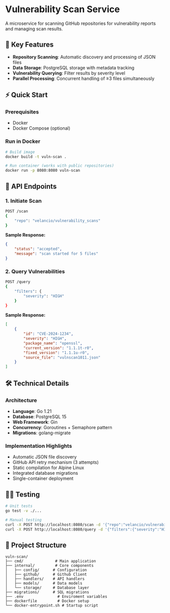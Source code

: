 # Vulnerability Scan Service

A microservice for scanning GitHub repositories for vulnerability reports and managing scan results.

## 🚀 Key Features

- **Repository Scanning**: Automatic discovery and processing of JSON files
- **Data Storage**: PostgreSQL storage with metadata tracking
- **Vulnerability Querying**: Filter results by severity level
- **Parallel Processing**: Concurrent handling of ≥3 files simultaneously

## ⚡ Quick Start

### Prerequisites

- Docker
- Docker Compose (optional)

### Run in Docker

```bash
# Build image
docker build -t vuln-scan .

# Run container (works with public repositories)
docker run -p 8080:8080 vuln-scan
```

## 🌌 API Endpoints

### 1. Initiate Scan

```bash
POST /scan
{
    "repo": "velancio/vulnerability_scans"
}
```

**Sample Response:**

```json
{
    "status": "accepted",
    "message": "scan started for 5 files"
}
```

### 2. Query Vulnerabilities

```bash
POST /query
{
    "filters": {
        "severity": "HIGH"
    }
}
```

**Sample Response:**

```json
[
    {
        "id": "CVE-2024-1234",
        "severity": "HIGH",
        "package_name": "openssl",
        "current_version": "1.1.1t-r0",
        "fixed_version": "1.1.1u-r0",
        "source_file": "vulnscan1011.json"
    }
]
```

## 🛠 Technical Details

### Architecture

- **Language**: Go 1.21
- **Database**: PostgreSQL 15
- **Web Framework**: Gin
- **Concurrency**: Goroutines + Semaphore pattern
- **Migrations**: golang-migrate

### Implementation Highlights

- Automatic JSON file discovery
- GitHub API retry mechanism (3 attempts)
- Static compilation for Alpine Linux
- Integrated database migrations
- Single-container deployment

## 🤾🏻 Testing

```bash
# Unit tests
go test -v ./...

# Manual testing
curl -X POST http://localhost:8080/scan -d '{"repo":"velancio/vulnerability_scans"}'
curl -X POST http://localhost:8080/query -d '{"filters":{"severity":"HIGH"}}'
```

## 📂 Project Structure

```
vuln-scan/
├── cmd/              # Main application
├── internal/         # Core components
│   ├── config/      # Configuration
│   ├── github/      # Github Client
│   ├── handlers/    # API handlers
│   ├── models/      # Data models
│   └── storage/     # Database layer
├── migrations/      # SQL migrations
├── .env               # Enviroment variables
├── dockerfile         # Docker setup
└── docker-entrypoint.sh # Startup script
```

